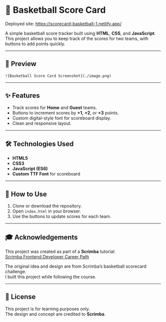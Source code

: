 # 🏀 Basketball Score Card

Deployed site: https://scorecard-basketball-1.netlify.app/

A simple basketball score tracker built using **HTML**, **CSS**, and **JavaScript**.  
This project allows you to keep track of the scores for two teams, with buttons to add points quickly.

---

## 📸 Preview
    ![Basketball Score Card Screenshot](./image.png)
---

## ✨ Features
- Track scores for **Home** and **Guest** teams.
- Buttons to increment scores by **+1**, **+2**, or **+3** points.
- Custom digital-style font for scoreboard display.
- Clean and responsive layout.

---

## 🛠️ Technologies Used
- **HTML5**
- **CSS3**
- **JavaScript (ES6)**
- **Custom TTF Font** for scoreboard

---

## 📂 How to Use
1. Clone or download the repository.
2. Open `index.html` in your browser.
3. Use the buttons to update scores for each team.

---

## 🎓 Acknowledgements
This project was created as part of a **Scrimba** tutorial:  
[Scrimba Frontend Developer Career Path](https://scrimba.com/)

The original idea and design are from Scrimba’s basketball scorecard challenge.  
I built this project while following the course.

---

## 📄 License
This project is for learning purposes only.  
The design and concept are credited to **Scrimba**.